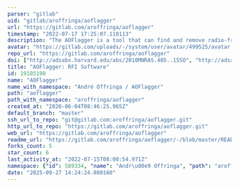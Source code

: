```yaml
---
parser: "gitlab"
uid: "gitlab/aroffringa/aoflagger"
url: "https://gitlab.com/aroffringa/aoflagger"
timestamp: "2022-07-17 17:25:07.110113"
description: "The AOFlagger is a tool that can find and remove radio-frequency interference (RFI) in radio astronomical observations. It can make use of Lua scripts to make flagging strategies flexible, and the tools are applicable to a wide set of telescopes."
avatar: "https://gitlab.com/uploads/-/system/user/avatar/499525/avatar.png"
repo_url: "https://gitlab.com/aroffringa/aoflagger"
doi: ["http://adsabs.harvard.edu/abs/2010MNRAS.405..155O", "http://adsabs.harvard.edu/abs/2012A%26A...539A..95O", "https://ui.adsabs.harvard.edu/abs/2010ascl.soft10017O/abstract"]
title: "AOFlagger: RFI Software"
id: 19185190
name: "AOFlagger"
name_with_namespace: "André Offringa / AOFlagger"
path: "aoflagger"
path_with_namespace: "aroffringa/aoflagger"
created_at: "2020-06-04T08:46:25.965Z"
default_branch: "master"
ssh_url_to_repo: "git@gitlab.com:aroffringa/aoflagger.git"
http_url_to_repo: "https://gitlab.com/aroffringa/aoflagger.git"
web_url: "https://gitlab.com/aroffringa/aoflagger"
readme_url: "https://gitlab.com/aroffringa/aoflagger/-/blob/master/README"
forks_count: 5
star_count: 6
last_activity_at: "2022-07-15T08:00:54.971Z"
namespace: {"id": 589334, "name": "Andr\u00e9 Offringa", "path": "aroffringa", "kind": "user", "full_path": "aroffringa", "parent_id": null, "avatar_url": "/uploads/-/system/user/avatar/499525/avatar.png", "web_url": "https://gitlab.com/aroffringa"}
date: "2025-09-27 14:24:24.080160"
---
```

